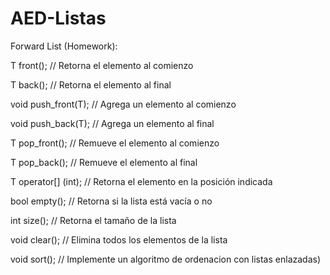 # AED-Listas

Forward List (Homework):

T front(); // Retorna el elemento al comienzo

T back(); // Retorna el elemento al final

void push_front(T); // Agrega un elemento al comienzo

void push_back(T); // Agrega un elemento al final

T pop_front(); // Remueve el elemento al comienzo

T pop_back(); // Remueve el elemento al final

T operator[] (int); // Retorna el elemento en la posición indicada

bool empty(); // Retorna si la lista está vacía o no

int size(); // Retorna el tamaño de la lista

void clear(); // Elimina todos los elementos de la lista

void sort(); // Implemente un algoritmo de ordenacion con listas enlazadas)
